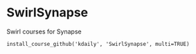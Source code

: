 # SwirlSynapse
Swirl courses for Synapse

```
install_course_github('kdaily', 'SwirlSynapse', multi=TRUE)
```
